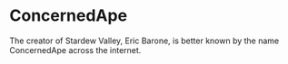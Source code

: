 # ConcernedApe

The creator of Stardew Valley, Eric Barone, is better known by the name ConcernedApe across the internet.